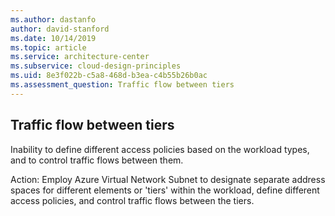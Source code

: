 ```yaml
---
ms.author: dastanfo
author: david-stanford
ms.date: 10/14/2019
ms.topic: article
ms.service: architecture-center
ms.subservice: cloud-design-principles
ms.uid: 8e3f022b-c5a8-468d-b3ea-c4b55b26b0ac
ms.assessment_question: Traffic flow between tiers
---
```

## Traffic flow between tiers

Inability to define different access policies based on the workload types, and to control traffic flows between them.

Action:
Employ Azure Virtual Network Subnet to designate separate address spaces for different elements or 'tiers' within the workload, define different access policies, and control traffic flows between the tiers.
